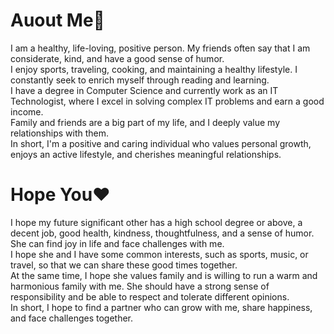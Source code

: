 # Auout Me🌴
I am a healthy, life-loving, positive person. My friends often say that I am considerate, kind, and have a good sense of humor. <br>
I enjoy sports, traveling, cooking, and maintaining a healthy lifestyle. I constantly seek to enrich myself through reading and learning. <br>
I have a degree in Computer Science and currently work as an IT Technologist, where I excel in solving complex IT problems and earn a good income. <br>
Family and friends are a big part of my life, and I deeply value my relationships with them. <br>
In short, I'm a positive and caring individual who values personal growth, enjoys an active lifestyle, and cherishes meaningful relationships.

# Hope You❤️
I hope my future significant other has a high school degree or above, a decent job, good health, kindness, thoughtfulness, and a sense of humor. She can find joy in life and face challenges with me.  <br>
I hope she and I have some common interests, such as sports, music, or travel, so that we can share these good times together. <br>
At the same time, I hope she values ​​family and is willing to run a warm and harmonious family with me. She should have a strong sense of responsibility and be able to respect and tolerate different opinions. <br>
In short, I hope to find a partner who can grow with me, share happiness, and face challenges together.
